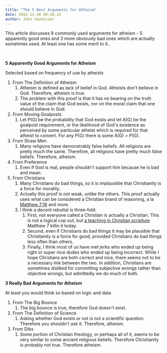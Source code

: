 ```yaml
---
title: "The 5 Best Arguments for Atheism"
date: 2015-12-30 00:26:23
author: John Vandivier
---
```




This article discusses 8 commonly used arguments for atheism - 5 apparently good ones and 3 more obviously bad ones which are actually sometimes used. At least one has some merit to it..

&nbsp;
<p style=\"text-align: center;\"><strong>5 Apparently Good Arguments for Atheism</strong></p>
<p style=\"text-align: center;\">Selected based on frequency of use by atheists</p>

<ol>
	<li>From The Definition of Atheism
<ol>
	<li>Atheism is defined as lack of belief in God. Atheists don't believe in God. Therefore, atheism is true.</li>
	<li>The problem with this proof is that it has no bearing on the truth value of the claim that God exists, nor on the moral claim that one should believe in God.</li>
</ol>
</li>
	<li>From Moving Goalposts
<ol>
	<li>Let P(G) be the probability that God exists and let A(G) be the goalpost requirement, or the likelihood of God's existence as perceived by some particular atheist which is required for that atheist to convert. For any P(G) there is some A(G) &gt; P(G).</li>
</ol>
</li>
	<li>From Straw Men
<ol>
	<li>Many religions have demonstrably false beliefs. All religions are pretty much the same. Therefore, all religions have pretty much false beliefs. Therefore, atheism.</li>
</ol>
</li>
	<li>From Preference
<ol>
	<li>Even if God is real, people shouldn't support him because he is bad and mean.</li>
</ol>
</li>
	<li>From Christians
<ol>
	<li>Many Christians do bad things, so it is implausible that Christianity is a force for morality.</li>
	<li>Actually this proof is not weak, unlike the others. This proof actually uses what can be considered a Christian brand of reasoning, a la <a href=\"http://biblehub.com/matthew/7-16.htm\">Matthew 7:16</a> and more.</li>
	<li>I think a decent rebuttal is three-fold:
<ol>
	<li>First, not everyone called a Christian is actually a Christian. This is not a logical cop out, but <a href=\"http://biblehub.com/matthew/7-22.htm\">a teaching in Christian scripture</a>. Matthew 7 killin it today.</li>
	<li>Second, even if Christians do bad things it may be plausible that Christianity is a force for good, provided Christians do bad things less often than others.</li>
	<li>Finally, I think most of us have met jerks who ended up being right or super nice dudes who ended up being incorrect. While I hope Christians are both correct and nice, there seems not to be a necessary link between the two. In addition, Christians are sometimes disliked for committing subjective wrongs rather than objective wrongs, but admittedly we do much of both.</li>
</ol>
</li>
</ol>
</li>
</ol>
<p style=\"text-align: center;\"></p>
<p style=\"text-align: center;\"><strong>3 Really Bad Arguments for Atheism</strong></p>
<p style=\"text-align: center;\">At least you would think so based on logic and data</p>

<ol>
	<li style=\"text-align: left;\">From The Big Bounce
<ol>
	<li style=\"text-align: left;\">The big bounce is true, therefore God doesn't exist.</li>
</ol>
</li>
	<li style=\"text-align: left;\">From The Definition of Science
<ol>
	<li style=\"text-align: left;\">Asking whether God exists or not is not a scientific question. Therefore you shouldn't ask it. Therefore, atheism.</li>
</ol>
</li>
	<li style=\"text-align: left;\">From Dibs
<ol>
	<li style=\"text-align: left;\">Some portion of Christian theology, or perhaps all of it, seems to be very similar to some ancient religious beliefs. Therefore Christianity is probably not true. Therefore atheism.</li>
</ol>
</li>
</ol>